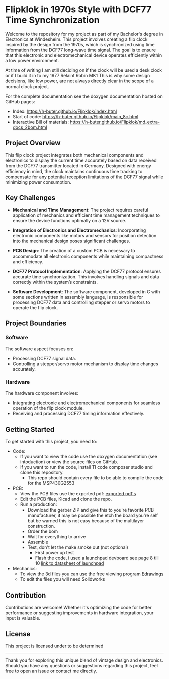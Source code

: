 # Flipklok in 1970s Style with DCF77 Time Synchronization

Welcome to the repository for my project as part of my Bachelor's degree in Electronics at Windesheim. This
project involves creating a flip clock inspired by the design from the 1970s, which is synchronized using time
information from the DCF77 long-wave time signal. The goal is to ensure that this electronic and electromechanical
device operates efficiently within a low power environment.

At time of writing I am still deciding on if the clock will be used a desk clock or if I build it in to my 1977 Relaint Robin MK1
This is why some design decisions, like low power, are not always directly clear in the scope of a normal clock project.

For the complete documentation see the doxygen documentation hosted on GitHub pages:
- Index: https://h-buter.github.io/Flipklok/index.html
- Start of code: https://h-buter.github.io/Flipklok/main_8c.html 
- Interactive Bill of materials: https://h-buter.github.io/Flipklok/md_extra-docs_2bom.html

## Project Overview

This flip clock project integrates both mechanical components and electronics to display the current time
accurately based on data received from the DCF77 transmitter located in Germany. Designed with energy efficiency
in mind, the clock maintains continuous time tracking to compensate for any potential reception limitations of the
DCF77 signal while minimizing power consumption.

## Key Challenges

- **Mechanical and Time Management**: The project requires careful application of mechanics and efficient time
management techniques to ensure the device functions optimally on a 12V source.

- **Integration of Electronics and Electromechanics**: Incorporating electronic components like motors and sensors
for position detection into the mechanical design poses significant challenges.

- **PCB Design**: The creation of a custom PCB is necessary to accommodate all electronic components while
maintaining compactness and efficiency.

- **DCF77 Protocol Implementation**: Applying the DCF77 protocol ensures accurate time synchronization. This
involves handling signals and data correctly within the system’s constraints.

- **Software Development**: The software component, developed in C with some sections written in assembly
language, is responsible for processing DCF77 data and controlling stepper or servo motors to operate the flip
clock.

## Project Boundaries

### Software
The software aspect focuses on:
- Processing DCF77 signal data.
- Controlling a stepper/servo motor mechanism to display time changes accurately.

### Hardware
The hardware component involves:
- Integrating electronic and electromechanical components for seamless operation of the flip clock module.
- Receiving and processing DCF77 timing information effectively.

## Getting Started

To get started with this project, you need to:

- Code: 
    - If you want to view the code use the doxygen documentation (see intoduction) or view the source files on GitHub.
    - If you want to run the code, install TI code composer studio and clone this repository.
        - This repo should contain every file to be able to compile the code for the MSP430G2553
- PCB:
    - View the PCB files use the exported pdf: [exported pdf's](https://github.com/h-buter/Flipklok/tree/main/PCB/Flipklok/export)
    - Edit the PCB files, Kicad and clone the repo.
    - Run a production:
        - Download the gerber ZIP and give this to you're favorite PCB manufacturer, it may be possible the etch the board you're self but be warned this is not easy because of the multilayer construction.
        - Order the bom
        - Wait for everything to arrive 
        - Assemble
        - Test, don't let the make smoke out (not optional)
            - First power up test
            - Flash the code, i used a launchpad devboard see page 8 till 10 [link to datasheet of launchpad](https://www.ti.com/lit/ug/slau772a/slau772a.pdf?ts=1743585388312&ref_url=https%253A%252F%252Fwww.ti.com%252Ftool%252FMSP-EXP430G2ET%253FkeyMatch%253Dmsp-exp430g2et%2526tisearch%253Duniversal_search)
- Mechanics:
    - To view the 3d files you can use the free viewing program [Edrawings](https://www.edrawingsviewer.com/download-edrawings)
    - To edit the files you will need Solidworks


## Contribution

Contributions are welcome! Whether it's optimizing the code for better performance or suggesting improvements in
hardware integration, your input is valuable.

## License

This project is licensed under to be determined 

---

Thank you for exploring this unique blend of vintage design and electronics. Should you have any questions
or suggestions regarding this project, feel free to open an issue or contact me directly.